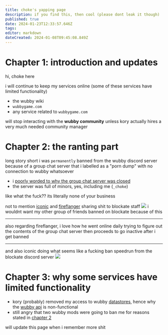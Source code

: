 ```yaml
---
title: choke's yapping page
description: if you find this, then cool (please dont leak it though)
published: true
date: 2024-01-23T12:33:57.646Z
tags: 
editor: markdown
dateCreated: 2024-01-08T09:45:08.849Z
---
```


# Chapter 1: introduction and updates
hi, choke here

i will continue to keep my services online (some of these services have limited functionality)
- the wubby wiki
- `wubbygame.com`
- any service related to `wubbygame.com`

will stop interacting with the **wubby community** unless kory actually hires a very much needed community manager

# Chapter 2: the ranting part
long story short i was `permanently` banned from the wubby discord server because of a group chat server that i labelled as a "porn dump" with no connection to wubby whatsoever
- i [poorly worded to why the group chat server was closed](https://media.discordapp.net/attachments/1021208753560883252/1197701965174538300/Screenshot_20240119_083928.jpg?ex=65bc39e0&is=65a9c4e0&hm=9e8dfaef497b8e6511271ae2c50ab7a0cecbbfe55f3c1f700fbf0163ec71d496&)
- the server was full of minors, yes, including me (`_choke`)

like what the fuck?? its literally none of your business

not to mention [iconic](https://discord.com/users/583110584288018467) and [fireflanger](https://discord.com/users/228672475343355905) sharing shit to blockate staff
![](https://media.choke.dev/ShareX/2024/01/Discord_BfSEZWE32m.png)
i wouldnt want my other group of friends banned on blockate because of this

---

also regarding fireflanger, i love how he went online daily trying to figure out the contents of the group chat server
then proceeds to go inactive after i get banned

---

and also iconic doing what seems like a fucking ban speedrun from the blockate discord server
![](https://media.choke.dev/ShareX/2024/01/firefox_otHqJb7xpf.png)

# Chapter 3: why some services have limited functionality
- kory (probably) removed my access to wubby [datastores](https://create.roblox.com/docs/cloud-services/datastores), hence why the [wubby api](https://api.wubbygame.com/docs) is non-functional
- still angry that two wubby mods were going to ban me for reasons stated in [chapter 2](#chapter-2-the-ranting-part)

will update this page when i remember more shit